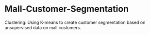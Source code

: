 # Mall-Customer-Segmentation 
Clustering: Using K-means to create customer segmentation based on unsupervised data on mall customers.
